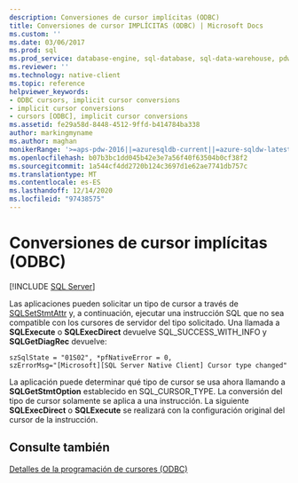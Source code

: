 ```yaml
---
description: Conversiones de cursor implícitas (ODBC)
title: Conversiones de cursor IMPLÍCITAS (ODBC) | Microsoft Docs
ms.custom: ''
ms.date: 03/06/2017
ms.prod: sql
ms.prod_service: database-engine, sql-database, sql-data-warehouse, pdw
ms.reviewer: ''
ms.technology: native-client
ms.topic: reference
helpviewer_keywords:
- ODBC cursors, implicit cursor conversions
- implicit cursor conversions
- cursors [ODBC], implicit cursor conversions
ms.assetid: fe29a58d-8448-4512-9ffd-b414784ba338
author: markingmyname
ms.author: maghan
monikerRange: '>=aps-pdw-2016||=azuresqldb-current||=azure-sqldw-latest||>=sql-server-2016||>=sql-server-linux-2017||=azuresqldb-mi-current'
ms.openlocfilehash: b07b3bc1dd045b42e3e7a56f40f63504b0cf38f2
ms.sourcegitcommit: 1a544cf4dd2720b124c3697d1e62ae7741db757c
ms.translationtype: MT
ms.contentlocale: es-ES
ms.lasthandoff: 12/14/2020
ms.locfileid: "97438575"
---
```

# <a name="implicit-cursor-conversions-odbc"></a>Conversiones de cursor implícitas (ODBC)
[!INCLUDE [SQL Server](../../../includes/applies-to-version/sql-asdb-asdbmi-asa-pdw.md)]

  Las aplicaciones pueden solicitar un tipo de cursor a través de [SQLSetStmtAttr](../../../relational-databases/native-client-odbc-api/sqlsetstmtattr.md) y, a continuación, ejecutar una instrucción SQL que no sea compatible con los cursores de servidor del tipo solicitado. Una llamada a **SQLExecute** o **SQLExecDirect** devuelve SQL_SUCCESS_WITH_INFO y **SQLGetDiagRec** devuelve:  
  
```  
szSqlState = "01S02", *pfNativeError = 0,  
szErrorMsg="[Microsoft][SQL Server Native Client] Cursor type changed"  
```  
  
 La aplicación puede determinar qué tipo de cursor se usa ahora llamando a **SQLGetStmtOption** establecido en SQL_CURSOR_TYPE. La conversión del tipo de cursor solamente se aplica a una instrucción. La siguiente **SQLExecDirect** o **SQLExecute** se realizará con la configuración original del cursor de la instrucción.  
  
## <a name="see-also"></a>Consulte también  
 [Detalles de la programación de cursores &#40;ODBC&#41;](../../../relational-databases/native-client-odbc-cursors/programming/cursor-programming-details-odbc.md)  
  
  
